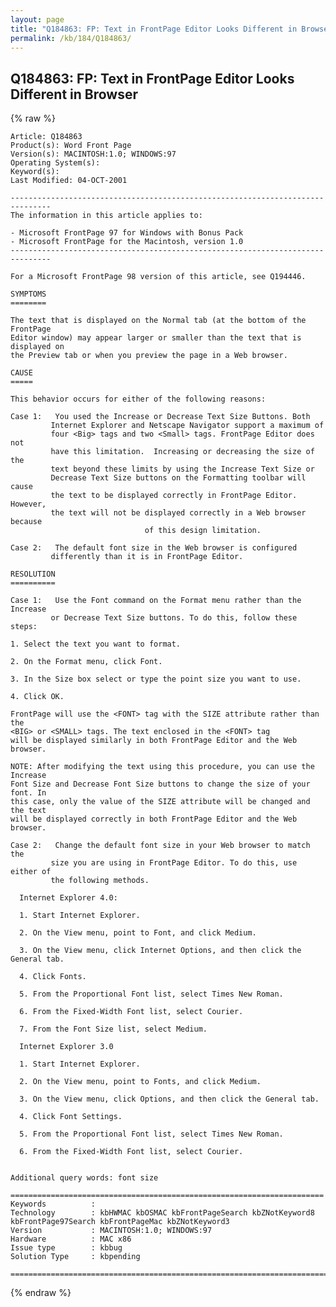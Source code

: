 ```yaml
---
layout: page
title: "Q184863: FP: Text in FrontPage Editor Looks Different in Browser"
permalink: /kb/184/Q184863/
---
```


## Q184863: FP: Text in FrontPage Editor Looks Different in Browser

{% raw %}

	Article: Q184863
	Product(s): Word Front Page
	Version(s): MACINTOSH:1.0; WINDOWS:97
	Operating System(s): 
	Keyword(s): 
	Last Modified: 04-OCT-2001
	
	-------------------------------------------------------------------------------
	The information in this article applies to:
	
	- Microsoft FrontPage 97 for Windows with Bonus Pack 
	- Microsoft FrontPage for the Macintosh, version 1.0 
	-------------------------------------------------------------------------------
	
	For a Microsoft FrontPage 98 version of this article, see Q194446.
	
	SYMPTOMS
	========
	
	The text that is displayed on the Normal tab (at the bottom of the FrontPage
	Editor window) may appear larger or smaller than the text that is displayed on
	the Preview tab or when you preview the page in a Web browser.
	
	CAUSE
	=====
	
	This behavior occurs for either of the following reasons:
	
	Case 1:   You used the Increase or Decrease Text Size Buttons. Both
	         Internet Explorer and Netscape Navigator support a maximum of
	         four <Big> tags and two <Small> tags. FrontPage Editor does not
	         have this limitation.  Increasing or decreasing the size of the
	         text beyond these limits by using the Increase Text Size or
	         Decrease Text Size buttons on the Formatting toolbar will cause
	         the text to be displayed correctly in FrontPage Editor. However,
	         the text will not be displayed correctly in a Web browser because
	                              of this design limitation.
	
	Case 2:   The default font size in the Web browser is configured
	         differently than it is in FrontPage Editor.
	
	RESOLUTION
	==========
	
	Case 1:   Use the Font command on the Format menu rather than the Increase
	         or Decrease Text Size buttons. To do this, follow these steps:
	
	1. Select the text you want to format.
	
	2. On the Format menu, click Font.
	
	3. In the Size box select or type the point size you want to use.
	
	4. Click OK.
	
	FrontPage will use the <FONT> tag with the SIZE attribute rather than the
	<BIG> or <SMALL> tags. The text enclosed in the <FONT> tag
	will be displayed similarly in both FrontPage Editor and the Web browser.
	
	NOTE: After modifying the text using this procedure, you can use the Increase
	Font Size and Decrease Font Size buttons to change the size of your font. In
	this case, only the value of the SIZE attribute will be changed and the text
	will be displayed correctly in both FrontPage Editor and the Web browser.
	
	Case 2:   Change the default font size in your Web browser to match the
	         size you are using in FrontPage Editor. To do this, use either of
	         the following methods.
	
	  Internet Explorer 4.0:
	
	  1. Start Internet Explorer.
	
	  2. On the View menu, point to Font, and click Medium.
	
	  3. On the View menu, click Internet Options, and then click the General tab.
	
	  4. Click Fonts.
	
	  5. From the Proportional Font list, select Times New Roman.
	
	  6. From the Fixed-Width Font list, select Courier.
	
	  7. From the Font Size list, select Medium.
	
	  Internet Explorer 3.0
	
	  1. Start Internet Explorer.
	
	  2. On the View menu, point to Fonts, and click Medium.
	
	  3. On the View menu, click Options, and then click the General tab.
	
	  4. Click Font Settings.
	
	  5. From the Proportional Font list, select Times New Roman.
	
	  6. From the Fixed-Width Font list, select Courier.
	
	
	Additional query words: font size
	
	======================================================================
	Keywords          :  
	Technology        : kbHWMAC kbOSMAC kbFrontPageSearch kbZNotKeyword8 kbFrontPage97Search kbFrontPageMac kbZNotKeyword3
	Version           : MACINTOSH:1.0; WINDOWS:97
	Hardware          : MAC x86
	Issue type        : kbbug
	Solution Type     : kbpending
	
	=============================================================================
	

{% endraw %}
